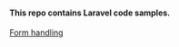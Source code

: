 #### This repo contains Laravel code samples.

[Form handling](https://github.com/jivanrij/laravel-samples/blob/master/forms.md)